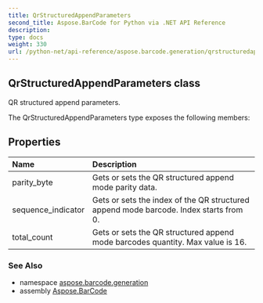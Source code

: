 ```yaml
---
title: QrStructuredAppendParameters
second_title: Aspose.BarCode for Python via .NET API Reference
description: 
type: docs
weight: 330
url: /python-net/api-reference/aspose.barcode.generation/qrstructuredappendparameters/
---
```


## QrStructuredAppendParameters class

QR structured append parameters.

The QrStructuredAppendParameters type exposes the following members:
## Properties
| Name | Description |
| :- | :- |
|parity_byte|Gets or sets the QR structured append mode parity data.|
|sequence_indicator|Gets or sets the index of the QR structured append mode barcode. Index starts from 0.|
|total_count|Gets or sets the QR structured append mode barcodes quantity. Max value is 16.|

### See Also

* namespace [aspose.barcode.generation](/barcode/python-net/api-reference/aspose.barcode.generation/)
* assembly [Aspose.BarCode](/barcode/python-net/api-reference/)

